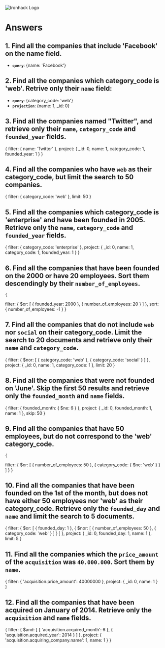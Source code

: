 ![Ironhack Logo](https://i.imgur.com/1QgrNNw.png)

# Answers

## 1. Find all the companies that include 'Facebook' on the **name** field.

 - **`query`**: {name: 'Facebook'}
 
 ## 2. Find all the companies which **category_code** is 'web'. Retrive only their `name` field:

 - **`query`**: {category_code: 'web'}
 - **`projection`**: {name: 1, _id: 0}

## 3. Find all the companies named "Twitter", and retrieve only their `name`, `category_code` and `founded_year` fields.
{
 filter: {
  name: 'Twitter'
 },
 project: {
  _id: 0,
  name: 1,
  category_code: 1,
  founded_year: 1
 }
}

## 4. Find all the companies who have `web` as their **category_code**, but limit the search to 50 companies.
{
 filter: {
  category_code: 'web'
 },
 limit: 50
}

## 5. Find all the companies which **category_code** is 'enterprise' and have been founded in 2005. Retrieve only the `name`, `category_code` and `founded_year` fields.

{
 filter: {
  category_code: 'enterprise'
 },
 project: {
  _id: 0,
  name: 1,
  category_code: 1,
  founded_year: 1
 }
}

## 6. Find all the companies that have been **founded** on the 2000 or have 20 **employees**. Sort them descendingly by their `number_of_employees`.
	{
 filter: {
  $or: [
   {
    founded_year: 2000
   },
   {
    number_of_employees: 20
   }
  ]
 },
 sort: {
  number_of_employees: -1
 }
}

## 7. Find all the companies that do not include `web` nor `social` on their **category_code**. Limit the search to 20 documents and retrieve only their `name` and `category_code`.


{
 filter: {
  $nor: [
   {
    category_code: 'web'
   },
   {
    category_code: 'social'
   }
  ]
 },
 project: {
  _id: 0,
  name: 1,
  category_code: 1
 },
 limit: 20
}


## 8. Find all the companies that were not **founded** on 'June'. Skip the first 50 results and retrieve only the `founded_month` and `name` fields.

{
 filter: {
  founded_month: {
   $ne: 6
  }
 },
 project: {
  _id: 0,
  founded_month: 1,
  name: 1
 },
 skip: 50
}

## 9. Find all the companies that have 50 employees, but do not correspond to the 'web' **category_code**.

	{
 filter: {
  $or: [
   {
    number_of_employees: 50
   },
   {
    category_code: {
     $ne: 'web'
    }
   }
  ]
 }
} 

## 10. Find all the companies that have been founded on the 1st of the month, but does not have either 50 employees nor 'web' as their **category_code**. Retrieve only the `founded_day` and `name` and limit the search to 5 documents.

{
 filter: {
  $or: [
   {
    founded_day: 1
   },
   {
    $nor: [
     {
      number_of_employees: 50
     },
     {
      category_code: 'web'
     }
    ]
   }
  ]
 },
 project: {
  _id: 0,
  founded_day: 1,
  name: 1
 },
 limit: 5
}

## 11. Find all the companies which the `price_amount` of the `acquisition` was **`40.000.000`**. Sort them by `name`.



{
 filter: {
  'acquisition.price_amount': 40000000
 },
 project: {
  _id: 0,
  name: 1
 }
}

## 12. Find all the companies that have been acquired on January of 2014. Retrieve only the `acquisition` and `name` fields.


{
 filter: {
  $and: [
   {
    'acquisition.acquired_month': 6
   },
   {
    'acquisition.acquired_year': 2014
   }
  ]
 },
 project: {
  'acquisition.acquiring_company.name': 1,
  name: 1
 }
}